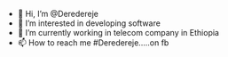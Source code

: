 - 👋 Hi, I’m @Deredereje
- 👀 I’m interested in developing software
- 🌱 I’m currently working in telecom company in Ethiopia
- 📫 How to reach me #Deredereje.....on fb

<!---
Deredereje/Deredereje is a ✨ special ✨ repository because its `README.md` (this file) appears on your GitHub profile.
You can click the Preview link to take a look at your changes.
--->

